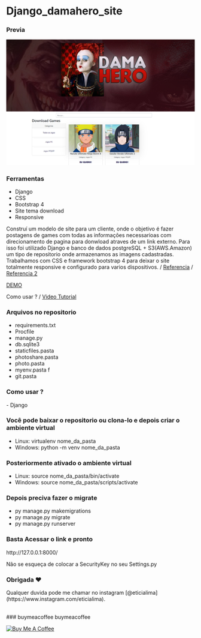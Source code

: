 # Django_damahero_site 
 
### Previa
 
<img src="git/demo.jpg?raw=true"/>

### Ferramentas
* Django
* CSS 
* Bootstrap 4
* Site tema download
* Responsive

<p>Construí um modelo de site para um cliente, onde o objetivo é fazer postagens de games com todas as informações necessarioas com direcionamento de pagina para donwload atraves de um link externo. Para isso foi utilizado Django e banco de dados postgreSQL + S3(AWS.Amazon) um tipo de repositorio onde armazenamos as imagens cadastradas. Trabalhamos com CSS e framework bootstrap 4 para deixar o site totalmente responsive e configurado para varios dispositivos. / <a href="https://github.com/divanov11/photo-album-app">Referencia</a> / <a href="https://realpython.com/get-started-with-django-1/">Referencia 2</a></p>

<a href="https://app-damahero.herokuapp.com/">DEMO</a> 
<p>Como usar ? / <a href="#">Video Tutorial</a></p> 


### Arquivos no repositorio
* requirements.txt
* Procfile
* manage.py
* db.sqlite3
* staticfiles.pasta
* photoshare.pasta
* photo.pasta
* myenv.pasta f
* git.pasta

### Como usar ? 
<p>- Django </P> 

### Você pode baixar o repositorio ou clona-lo e depois criar o ambiente virtual 
* Linux: virtualenv nome_da_pasta
* Windows: python -m venv nome_da_pasta

### Posteriormente ativado o ambiente virtual 
* Linux: source nome_da_pasta/bin/activate
* Windows: source nome_da_pasta/scripts/activate 

### Depois preciva fazer o migrate 
* py manage.py makemigrations
* py manage.py migrate
* py manage.py runserver
 
### Basta Acessar o link e pronto 
<p>http://127.0.0.1:8000/</p> 
 
<p>Não se esqueça de colocar a SecurityKey no seu Settings.py</p> 

### Obrigada ❤️
<p>Qualquer duvida pode me chamar no instagram [@eticialima](https://www.instagram.com/eticialima).</p> 
<br> 
###  buymeacoffee buymeacoffee
 
<a  href="https://www.buymeacoffee.com/leticialima" target="_blank"><img  src="https://cdn.buymeacoffee.com/buttons/default-red.png" alt="Buy Me A Coffee" height="40" width="170" ></a>
</p><br> 
 
